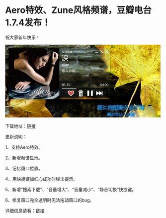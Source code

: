 # Aero特效、Zune风格频谱，豆瓣电台1.7.4发布！

祝大家新年快乐！

[<img style="background-image: none; border-bottom: 0px; border-left: 0px; padding-left: 0px; padding-right: 0px; display: inline; border-top: 0px; border-right: 0px; padding-top: 0px" title="DoubanFM_1.7.4_2" border="0" alt="DoubanFM_1.7.4_2" src="/attachment/up/blog/images/AeroZune1.7.4_FDAB/DoubanFM_1.7.4_2_thumb.jpg" width="500" height="234" />](/attachment/up/blog/images/AeroZune1.7.4_FDAB/DoubanFM_1.7.4_2.jpg)

下载地址：[链接](/attachment/up/doubanfm/DoubanFMSetup_1.7.4.exe)

更新说明：

1、支持Aero特效。

2、新增频谱显示。

3、记忆窗口位置。

4、用快捷键加红心成功时弹出提示。

5、新增“搜索下载”、“音量增大”、“音量减小”、“静音切换”快捷键。

6、修复窗口完全透明时无法拖动窗口的bug。

详细信息请看：[链接](/article/doubanfm)
